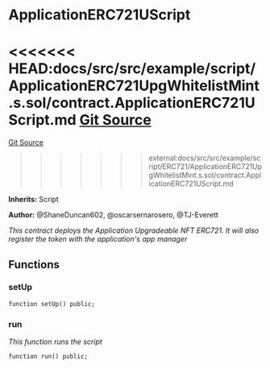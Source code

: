 # ApplicationERC721UScript
<<<<<<< HEAD:docs/src/src/example/script/ApplicationERC721UpgWhitelistMint.s.sol/contract.ApplicationERC721UScript.md
[Git Source](https://github.com/thrackle-io/tron/blob/c915f21b8dd526456aab7e2f9388d412d287d507/src/example/script/ApplicationERC721UpgWhitelistMint.s.sol)
=======
[Git Source](https://github.com/thrackle-io/tron/blob/81964a0e15d7593cfe172486fd6691a89432c332/src/example/script/ERC721/ApplicationERC721UpgWhitelistMint.s.sol)
>>>>>>> external:docs/src/src/example/script/ERC721/ApplicationERC721UpgWhitelistMint.s.sol/contract.ApplicationERC721UScript.md

**Inherits:**
Script

**Author:**
@ShaneDuncan602, @oscarsernarosero, @TJ-Everett

*This contract deploys the Application Upgradeable NFT ERC721. It will also register the token with the application's app manager*


## Functions
### setUp


```solidity
function setUp() public;
```

### run

*This function runs the script*


```solidity
function run() public;
```

